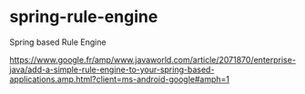 # spring-rule-engine
Spring based Rule Engine

https://www.google.fr/amp/www.javaworld.com/article/2071870/enterprise-java/add-a-simple-rule-engine-to-your-spring-based-applications.amp.html?client=ms-android-google#amph=1

